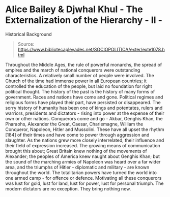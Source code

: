 # Alice Bailey & Djwhal Khul - The Externalization of the Hierarchy - II -
Historical Background

> Source: https://www.bibliotecapleyades.net/SOCIOPOLITICA/exter/exte1078.html

Throughout the Middle Ages, the rule of powerful monarchs, the spread of empires and the march of national conquerors were outstanding characteristics. A relatively small number of people were involved. The Church of the time had immense power in all European countries; it controlled the education of the people, but laid no foundation for right political thought. The history of the past is the history of many forms of government. Races and nations have come and gone. Political regimes and religious forms have played their part, have persisted or disappeared. The sorry history of humanity has been one of kings and potentates, rulers and warriors, presidents and dictators - rising into power at the expense of their own or other nations. Conquerors come and go - Akbar, Genghis Khan, the Pharaohs, Alexander the Great, Caesar, Charlemagne, William the Conqueror, Napoleon, Hitler and Mussolini. These have all upset the rhythm [184] of their times and have come to power through aggression and slaughter. As the nations grew more closely interrelated, their influence and their field of expression increased. The growing means of communication brought this about; Great Britain knew nothing of the movements of Alexander; the peoples of America knew naught about Genghis Khan; but the sound of the marching armies of Napoleon was heard over a far wider area, and the triumphs of Hitler - diplomatic and military - are known throughout the world.
The totalitarian powers have turned the world into one armed camp - for offence or defence. Motivating all these conquerors was lust for gold, lust for land, lust for power, lust for personal triumph. The modern dictators are no exception. They bring nothing new.
